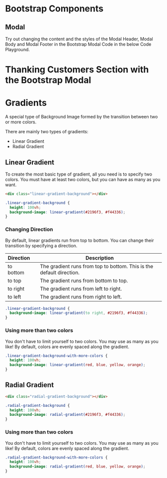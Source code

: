 # Bootstrap Components

## Modal

Try out changing the content and the styles of the Modal Header, Modal Body and Modal Footer in the Bootstrap Modal Code in the below Code Playground.

# Thanking Customers Section with the Bootstrap Modal

# Gradients

A special type of Background Image formed by the transition between two or more colors.

There are mainly two types of gradients:

- Linear Gradient
- Radial Gradient

## Linear Gradient

To create the most basic type of gradient, all you need is to specify two colors. You must have at least two colors, but you can have as many as you want.

```HTML
<div class="linear-gradient-background"></div>
```

```CSS
.linear-gradient-background {
  height: 100vh;
  background-image: linear-gradient(#2196f3, #f44336);
}
```

### Changing Direction

By default, linear gradients run from top to bottom. You can change their transition by specifying a direction.

| Direction |     | Description                                                          |
| --------- | --- | -------------------------------------------------------------------- |
| to bottom |     | The gradient runs from top to bottom. This is the default direction. |
| to top    |     | The gradient runs from bottom to top.                                |
| to right  |     | The gradient runs from left to right.                                |
| to left   |     | The gradient runs from right to left.                                |

```CSS
.linear-gradient-background {
  background-image: linear-gradient(to right, #2196f3, #f44336);
}
```

### Using more than two colors

You don't have to limit yourself to two colors. You may use as many as you like! By default, colors are evenly spaced along the gradient.

```CSS
.linear-gradient-background-with-more-colors {
  height: 100vh;
  background-image: linear-gradient(red, blue, yellow, orange);
}
```

## Radial Gradient

```HTMl
<div class="radial-gradient-background"></div>
```

```CSS
.radial-gradient-background {
  height: 100vh;
  background-image: radial-gradient(#2196f3, #f44336);
}
```

### Using more than two colors

You don't have to limit yourself to two colors. You may use as many as you like! By default, colors are evenly spaced along the gradient.

```CSS
.radial-gradient-background-with-more-colors {
  height: 100vh;
  background-image: radial-gradient(red, blue, yellow, orange);
}
```
